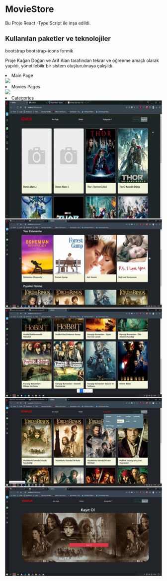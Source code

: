 # MovieStore 

Bu Proje React -Type Script ile inşa edildi.

## Kullanılan paketler ve teknolojiler

bootstrap 
bootstrap-icons 
formik 


Proje Kağan Doğan ve Arif Alan tarafından tekrar ve öğrenme amaçlı olarak yapıldı, yönetilebilir bir sistem oluşturulmaya çalışıldı. 


<li> Main Page </li>
<img src="https://github.com/KaganDogann/movies-store-frontend/blob/master/src/assets/images/KDAFlix%20-%20Opera%202022-08-16%2015-22-42%20(2).gif">

<li> Movies Pages </li>
<img src="https://github.com/KaganDogann/movies-store-frontend/blob/master/src/assets/images/KDAFlix%20-%20Opera%202022-08-16%2015-23-13.gif">

<li> Categories </li>
<img src="https://github.com/KaganDogann/movies-store-frontend/blob/master/src/assets/images/KDAFlix%20-%20Opera%202022-08-16%2015-24-06.gif">

<img src="https://github.com/KaganDogann/movies-store-frontend/blob/master/src/assets/images/1.jpg">
<img src="https://github.com/KaganDogann/movies-store-frontend/blob/master/src/assets/images/2.jpg">
<img src="https://github.com/KaganDogann/movies-store-frontend/blob/master/src/assets/images/3.jpg">
<img src="https://github.com/KaganDogann/movies-store-frontend/blob/master/src/assets/images/4.jpg">
